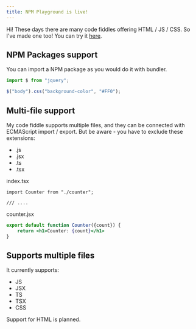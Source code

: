 ```yaml
---
title: NPM Playground is live!
---
```

Hi! These days there are many code fiddles offering HTML / JS / CSS. So I've made one too! You can try it [here](https://npm-playground.web.app).

## NPM Packages support
You can import a NPM package as you would do it with bundler.

```js
import $ from "jquery";

$("body").css("background-color", "#FF0");
```

## Multi-file support
My code fiddle supports multiple files, and they can be connected with ECMAScript import / export. But be aware - you have to exclude these extensions:
* .js
* .jsx
* .ts
* .tsx

index.tsx
```tsx
import Counter from "./counter";

/// ....
```

counter.jsx
```jsx
export default function Counter({count}) {
    return <h1>Counter: {count}</h1>
}
```

## Supports multiple files
It currently supports:
* JS
* JSX
* TS
* TSX
* CSS

Support for HTML is planned.